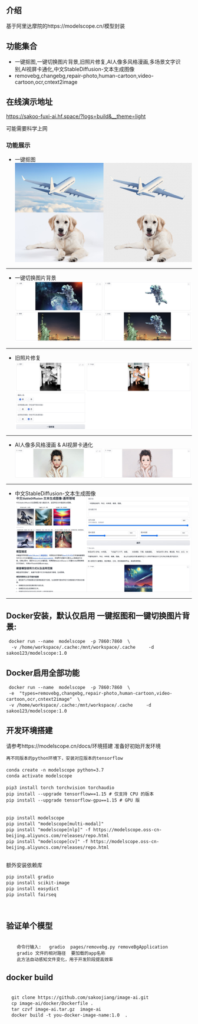 ## 介绍
  基于阿里达摩院的https://modelscope.cn/模型封装

## 功能集合
- 一键抠图,一键切换图片背景,旧照片修复,AI人像多风格漫画,多场景文字识别,AI视屏卡通化,中文StableDiffusion-文本生成图像
-  removebg,changebg,repair-photo,human-cartoon,video-cartoon,ocr,cntext2image

## 在线演示地址

https://sakoo-fuxi-ai.hf.space/?logs=build&__theme=light

可能需要科学上网


### 功能展示
- 一键抠图
![图片](./images/通用抠图.png)

<hr>

- 一键切换图片背景
![图片](./images/changebg.jpg)
<hr>

- 旧照片修复
![图片](./images/photorepiar.jpg)
<hr>

- AI人像多风格漫画 & AI视屏卡通化
![图片](./images/cartoon.jpg)
<hr>

- 中文StableDiffusion-文本生成图像
![图片](./images/wenshengtufull.jpg)
<hr>


## Docker安装，默认仅启用 一键抠图和一键切换图片背景:
```
 docker run --name  modelscope  -p 7860:7860  \
  -v /home/workspace/.cache:/mnt/workspace/.cache     -d   sakoo123/modelscope:1.0

```

## Docker启用全部功能
```
 docker run --name  modelscope  -p 7860:7860  \
 -e  "types=removebg,changebg,repair-photo,human-cartoon,video-cartoon,ocr,cntext2image"  \ 
 -v /home/workspace/.cache:/mnt/workspace/.cache     -d   sakoo123/modelscope:1.0
```

## 开发环境搭建



请参考https://modelscope.cn/docs/环境搭建  准备好初始开发环境

```
再不同版本的python环境下，安装对应版本的tensorflow

conda create -n modelscope python=3.7
conda activate modelscope

pip3 install torch torchvision torchaudio
pip install --upgrade tensorflow==1.15 # 仅支持 CPU 的版本
pip install --upgrade tensorflow-gpu==1.15 # GPU 版


pip install modelscope
pip install "modelscope[multi-modal]"
pip install "modelscope[nlp]" -f https://modelscope.oss-cn-beijing.aliyuncs.com/releases/repo.html
pip install "modelscope[cv]" -f https://modelscope.oss-cn-beijing.aliyuncs.com/releases/repo.html


```
额外安装依赖库

```
pip install gradio 
pip install scikit-image
pip install easydict
pip install fairseq



```

## 验证单个模型
```
    
    命令行输入:   gradio  pages/removebg.py removeBgApplication
    gradio 文件的相对路径  要加载的app名称
    此方法自动感知文件变化，用于开发阶段提高效率

```



## docker build

```
  
  git clone https://github.com/sakoojiang/image-ai.git
  cp image-ai/docker/Dockerfile .
  tar czvf image-ai.tar.gz  image-ai
  docker build -t you-docker-image-name:1.0  .
  
  
```

        
